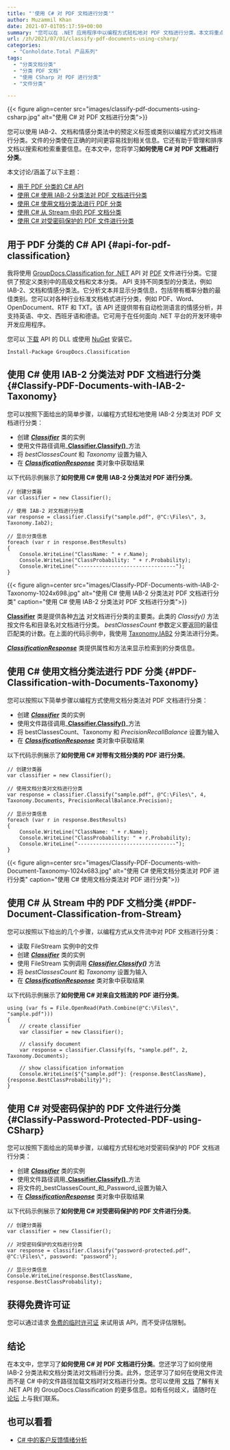 ```yaml
---
title: "'使用 C# 对 PDF 文档进行分类'"
author: Muzammil Khan
date: 2021-07-01T05:17:59+00:00
summary: "您可以在 .NET 应用程序中以编程方式轻松地对 PDF 文档进行分类。本文将重点介绍**如何使用 C# 对 PDF 文档进行分类**。"
url: /zh/2021/07/01/classify-pdf-documents-using-csharp/
categories:
  - "Conholdate.Total 产品系列"
tags:
  - "分类文档分类"
  - "分类 PDF 文档"
  - "使用 CSharp 对 PDF 进行分类"
  - "文件分类"

---
```



{{< figure align=center src="images/classify-pdf-documents-using-csharp.jpg" alt="使用 C# 对 PDF 文档进行分类">}}
 

您可以使用 IAB-2、文档和情感分类法中的预定义标签或类别以编程方式对文档进行分类。文件的分类使在正确的时间更容易找到相关信息。它还有助于管理和排序文档以搜索和检索重要信息。在本文中，您将学习**如何使用 C# 对 PDF 文档进行分类**。

本文讨论/涵盖了以下主题：

  * [用于 PDF 分类的 C# API][2]
  * [使用 C# 使用 IAB-2 分类法对 PDF 文档进行分类][3]
  * [使用 C# 使用文档分类法进行 PDF 分类][4]
  * [使用 C# 从 Stream 中的 PDF 文档分类][5]
  * [使用 C# 对受密码保护的 PDF 文件进行分类][6]

## 用于 PDF 分类的 C# API {#api-for-pdf-classification}

我将使用 [GroupDocs.Classification for .NET][7] API 对 [PDF][8] 文件进行分类。它提供了预定义类别中的高级文档和文本分类。 API 支持不同类型的分类法，例如 IAB-2、文档和情感分类法。它分析文本并显示分类信息，包括带有概率分数的最佳类别。您可以对各种行业标准文档格式进行分类，例如 PDF、Word、OpenDocument、RTF 和 TXT。该 API 还提供带有自动检测语言的情感分析，并支持英语、中文、西班牙语和德语。它可用于在任何面向 .NET 平台的开发环境中开发应用程序。

您可以 [下载][9] API 的 DLL 或使用 [NuGet][10] 安装它。

```
Install-Package GroupDocs.Classification
```

## 使用 C# 使用 IAB-2 分类法对 PDF 文档进行分类 {#Classify-PDF-Documents-with-IAB-2-Taxonomy}

您可以按照下面给出的简单步骤，以编程方式轻松地使用 IAB-2 分类法对 PDF 文档进行分类：

  * 创建 _[**Classifier**][11]_ 类的实例
  * 使用文件路径调用_[**Classifier.Classify()**][12]_方法
  * 将 _bestClassesCount_ 和 _Taxonomy_ 设置为输入
  * 在 _**[ClassificationResponse][13]**_ 类对象中获取结果

以下代码示例展示了**如何使用 C# 使用 IAB-2 分类法对 PDF 进行分类**。

```
// 创建分类器
var classifier = new Classifier();

// 使用 IAB-2 对文档进行分类
var response = classifier.Classify("sample.pdf", @"C:\Files\", 3, Taxonomy.Iab2);

// 显示分类信息
foreach (var r in response.BestResults)
{
    Console.WriteLine("ClassName: " + r.Name);
    Console.WriteLine("ClassProbability: " + r.Probability);
    Console.WriteLine("--------------------------------");
}
```

{{< figure align=center src="images/Classify-PDF-Documents-with-IAB-2-Taxonomy-1024x698.jpg" alt="使用 C# 使用 IAB-2 分类法对 PDF 文档进行分类" caption="使用 C# 使用 IAB-2 分类法对 PDF 文档进行分类">}}
 

**[Classifier][11]** 类是提供各种[方法][15] 对文档进行分类的主要类。此类的 _Classify()_ 方法按文件名和目录名对文档进行分类。 _bestClassesCount_ 参数定义要返回的最佳匹配类的计数。在上面的代码示例中，我使用 [Taxonomy.IAB2][16] 分类法进行分类。

_**[ClassificationResponse][13]**_ 类提供属性和方法来显示检索到的分类信息。

## 使用 C# 使用文档分类法进行 PDF 分类 {#PDF-Classification-with-Documents-Taxonomy}

您可以按照以下简单步骤以编程方式使用文档分类法对 PDF 文档进行分类：

  * 创建 _[**Classifier**][11]_ 类的实例
  * 使用文件路径调用_[**Classifier.Classify()**][12]_方法
  * 将 bestClassesCount、Taxonomy 和 _PrecisionRecallBalance_ 设置为输入
  * 在 _**[ClassificationResponse][13]**_ 类对象中获取结果

以下代码示例展示了**如何使用 C# 对带有文档分类的 PDF 进行分类**。

```
// 创建分类器
var classifier = new Classifier();

// 使用文档分类对文档进行分类
var response = classifier.Classify("sample.pdf", @"C:\Files\", 4, Taxonomy.Documents, PrecisionRecallBalance.Precision);
                
// 显示分类信息
foreach (var r in response.BestResults)
{
    Console.WriteLine("ClassName: " + r.Name);
    Console.WriteLine("ClassProbability: " + r.Probability);
    Console.WriteLine("--------------------------------");
}
```

{{< figure align=center src="images/Classify-PDF-Documents-with-Document-Taxonomy-1024x683.jpg" alt="使用 C# 使用文档分类法对 PDF 进行分类" caption="使用 C# 使用文档分类法对 PDF 进行分类">}}
 

## 使用 C# 从 Stream 中的 PDF 文档分类 {#PDF-Document-Classification-from-Stream}

您可以按照以下给出的几个步骤，以编程方式从文件流中对 PDF 文档进行分类：

  * 读取 FileStream 实例中的文件
  * 创建 _[**Classifier**][11]_ 类的实例
  * 使用 FileStream 实例调用 _[**Classifier.Classify()**][18]_ 方法
  * 将 _bestClassesCount_ 和 _Taxonomy_ 设置为输入
  * 在 _**[ClassificationResponse][13]**_ 类对象中获取结果

以下代码示例展示了**如何使用 C# 对来自文档流的 PDF 进行分类**。

```
using (var fs = File.OpenRead(Path.Combine(@"C:\Files\", "sample.pdf")))
{
    // create classifier
    var classifier = new Classifier();
    
    // classify document
    var response = classifier.Classify(fs, "sample.pdf", 2, Taxonomy.Documents);
    
    // show classification information
    Console.WriteLine($"{"sample.pdf"}: {response.BestClassName}, {response.BestClassProbability}");
}
```

## 使用 C# 对受密码保护的 PDF 文件进行分类 {#Classify-Password-Protected-PDF-using-CSharp}

您可以按照下面给出的简单步骤，以编程方式轻松地对受密码保护的 PDF 文档进行分类：

  * 创建 _[**Classifier**][11]_ 类的实例
  * 使用文件路径调用_[**Classifier.Classify()**][12]_方法
  * 将文件的_bestClassesCount_和_Password_设置为输入
  * 在 _**[ClassificationResponse][13]**_ 类对象中获取结果

以下代码示例展示了**如何使用 C# 对受密码保护的 PDF 文件进行分类**。

```
// 创建分类器
var classifier = new Classifier();

// 对受密码保护的文档进行分类
var response = classifier.Classify("password-protected.pdf", @"C:\Files\", password: "password");

// 显示分类信息
Console.WriteLine(response.BestClassName, response.BestClassProbability);
```

## 获得免费许可证

您可以通过请求 [免费的临时许可证][19] 来试用该 API，而不受评估限制。

## 结论

在本文中，您学习了**如何使用 C# 对 PDF 文档进行分类**。您还学习了如何使用 IAB-2 分类法和文档分类法对文档进行分类。此外，您还学习了如何在使用文件流而不是 C# 中的文件路径加载文档时对文档进行分类。您可以使用 [文档][20] 了解有关 .NET API 的 GroupDocs.Classification 的更多信息。如有任何歧义，请随时在 [论坛][21] 上与我们联系。

## 也可以看看

  * [C# 中的客户反馈情绪分析][22]

 [1]: https://blog.conholdate.com/wp-content/uploads/sites/27/2021/06/classify-pdf-documents-using-csharp.jpg
 [2]: #api-for-pdf-classification
 [3]: #Classify-PDF-Documents-with-IAB-2-Taxonomy
 [4]: #PDF-Classification-with-Documents-Taxonomy
 [5]: #PDF-Document-Classification-from-Stream
 [6]: #Classify-Password-Protected-PDF-using-CSharp
 [7]: https://products.groupdocs.com/classification/net
 [8]: https://docs.fileformat.com/pdf
 [9]: https://downloads.groupdocs.com/classification/net
 [10]: https://www.nuget.org/packages/GroupDocs.Classification
 [11]: https://apireference.groupdocs.com/classification/net/groupdocs.classification/classifier
 [12]: https://apireference.groupdocs.com/classification/net/groupdocs.classification.classifier/classify/methods/2
 [13]: https://apireference.groupdocs.com/classification/net/groupdocs.classification.dto/classificationresponse
 [14]: https://blog.conholdate.com/wp-content/uploads/sites/27/2021/06/Classify-PDF-Documents-with-IAB-2-Taxonomy.jpg
 [15]: https://apireference.groupdocs.com/classification/net/groupdocs.classification/classifier/methods/index
 [16]: https://docs.groupdocs.com/classification/net/taxonomies/#iab-2-taxonomy
 [17]: https://blog.conholdate.com/wp-content/uploads/sites/27/2021/06/Classify-PDF-Documents-with-Document-Taxonomy.jpg
 [18]: https://apireference.groupdocs.com/classification/net/groupdocs.classification/classifier/methods/classify
 [19]: https://purchase.groupdocs.com/temporary-license
 [20]: https://docs.groupdocs.com/classification/net/
 [21]: https://forum.groupdocs.com/c/classification/
 [22]: https://blog.groupdocs.com/2020/06/17/classify-customers-feedback-using-sentiment-analysis-in-csharp/








